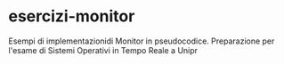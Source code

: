 # esercizi-monitor
Esempi di implementazionidi Monitor in pseudocodice. Preparazione per l'esame di Sistemi Operativi in Tempo Reale a Unipr
